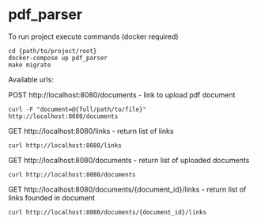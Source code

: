 # pdf_parser

To run project execute commands (docker required)
```shell script
cd {path/to/project/root}
docker-compose up pdf_parser
make migrate
```

Available urls:


POST http://localhost:8080/documents - link to upload pdf document

`curl -F "document=@{full/path/to/file}" http://localhost:8080/documents`

GET http://localhost:8080/links - return list of links

`curl http://localhost:8080/links`

GET http://localhost:8080/documents - return list of uploaded documents

`curl http://localhost:8080/documents`

GET http://localhost:8080/documents/{document_id}/links - return list of links founded in document

`curl http://localhost:8080/documents/{document_id}/links`
```

